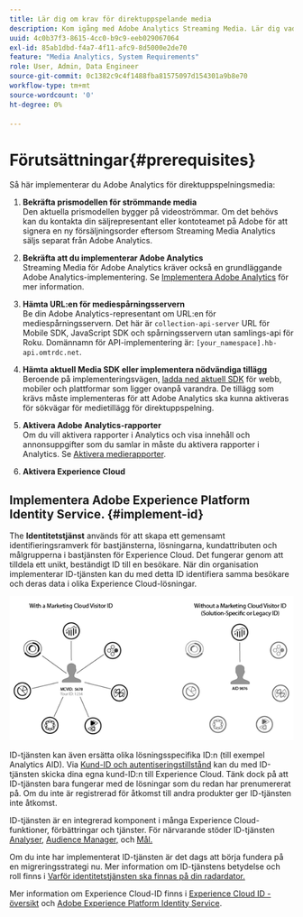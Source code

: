 ```yaml
---
title: Lär dig om krav för direktuppspelande media
description: Kom igång med Adobe Analytics Streaming Media. Lär dig vad ni behöver för att implementera Adobe Analytics för direktuppspelande media.
uuid: 4c0b37f3-8615-4cc0-b9c9-eeb029067064
exl-id: 85ab1dbd-f4a7-4f11-afc9-8d5000e2de70
feature: "Media Analytics, System Requirements"
role: User, Admin, Data Engineer
source-git-commit: 0c1382c9c4f1488fba81575097d154301a9b8e70
workflow-type: tm+mt
source-wordcount: '0'
ht-degree: 0%

---
```


# Förutsättningar{#prerequisites}

Så här implementerar du Adobe Analytics för direktuppspelningsmedia:

1. **Bekräfta prismodellen för strömmande media**<br>
Den aktuella prismodellen bygger på videoströmmar. Om det behövs kan du kontakta din säljrepresentant eller kontoteamet på Adobe för att signera en ny försäljningsorder eftersom Streaming Media Analytics säljs separat från Adobe Analytics.

1. **Bekräfta att du implementerar Adobe Analytics**<br>
Streaming Media för Adobe Analytics kräver också en grundläggande Adobe Analytics-implementering. Se [Implementera Adobe Analytics](https://experienceleague.adobe.com/docs/analytics/implementation/home.html) för mer information.

1. **Hämta URL:en för mediespårningsservern**<br>
Be din Adobe Analytics-representant om URL:en för mediespårningsservern. Det här är 
`collection-api-server` URL för Mobile SDK, JavaScript SDK och spårningsservern utan samlings-api för Roku. Domännamn för API-implementering är: `[your_namespace].hb-api.omtrdc.net`.

1. **Hämta aktuell Media SDK eller implementera nödvändiga tillägg**<br>
Beroende på implementeringsvägen, [ladda ned aktuell SDK](download-sdks.md) för webb, mobiler och plattformar som ligger ovanpå varandra. De tillägg som krävs måste implementeras för att Adobe Analytics ska kunna aktiveras för sökvägar för medietillägg för direktuppspelning.

1. **Aktivera Adobe Analytics-rapporter**<br>
Om du vill aktivera rapporter i Analytics och visa innehåll och annonsuppgifter som du samlar in måste du aktivera rapporter i Analytics. Se [Aktivera medierapporter](/help/reporting/media-reports-enable.md).

1. **Aktivera Experience Cloud**<br>


## Implementera Adobe Experience Platform Identity Service. {#implement-id}

The **Identitetstjänst** används för att skapa ett gemensamt identifieringsramverk för bastjänsterna, lösningarna, kundattributen och målgrupperna i bastjänsten för Experience Cloud. Det fungerar genom att tilldela ett unikt, beständigt ID till en besökare. När din organisation implementerar ID-tjänsten kan du med detta ID identifiera samma besökare och deras data i olika Experience Cloud-lösningar.

![ID-tjänstgrafik](assets/mc_id_service_graphic.png)

ID-tjänsten kan även ersätta olika lösningsspecifika ID:n (till exempel Analytics AID). Via [Kund-ID och autentiseringstillstånd](https://experienceleague.adobe.com/docs/id-service/using/reference/authenticated-state.html) kan du med ID-tjänsten skicka dina egna kund-ID:n till Experience Cloud. Tänk dock på att ID-tjänsten bara fungerar med de lösningar som du redan har prenumererat på. Om du inte är registrerad för åtkomst till andra produkter ger ID-tjänsten inte åtkomst.

ID-tjänsten är en integrerad komponent i många Experience Cloud-funktioner, förbättringar och tjänster. För närvarande stöder ID-tjänsten [Analyser,](https://www.adobe.com/marketing-cloud/web-analytics.html) [Audience Manager,](https://www.adobe.com/marketing-cloud/data-management-platform.html) och [Mål.](https://www.adobe.com/marketing-cloud/testing-targeting.html)

Om du inte har implementerat ID-tjänsten är det dags att börja fundera på en migreringsstrategi nu. Mer information om ID-tjänstens betydelse och roll finns i [Varför identitetstjänsten ska finnas på din radardator.](https://theblog.adobe.com/why-new-adobe-marketing-cloud-id-service-should-be-on-your-radar/)

Mer information om Experience Cloud-ID finns i [Experience Cloud ID - översikt](https://experienceleague.adobe.com/docs/id-service/using/intro/overview.html) och [Adobe Experience Platform Identity Service](https://experienceleague.adobe.com/docs/id-service/using/home.html).
